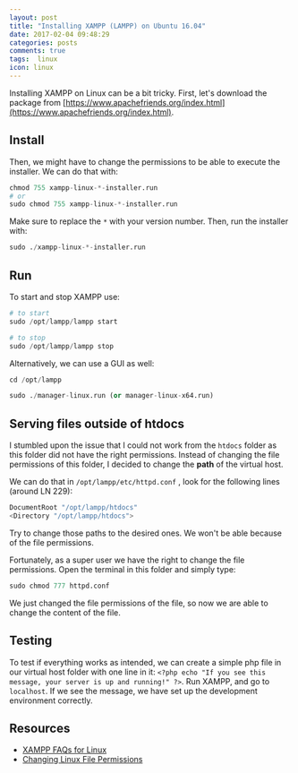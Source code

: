 ```yaml
---
layout: post
title: "Installing XAMPP (LAMPP) on Ubuntu 16.04"
date: 2017-02-04 09:48:29
categories: posts
comments: true
tags:  linux
icon: linux
---
```


Installing XAMPP on Linux can be a bit tricky. First, let's download the package from [https://www.apachefriends.org/index.html](https://www.apachefriends.org/index.html).

## Install

Then, we might have to change the permissions to be able to execute the installer. We can do that with:

```python
chmod 755 xampp-linux-*-installer.run 
# or
sudo chmod 755 xampp-linux-*-installer.run 
```

Make sure to replace the `*` with your version number. Then, run the installer with:

```python
sudo ./xampp-linux-*-installer.run
```

## Run

To start and stop XAMPP use:

```python
# to start
sudo /opt/lampp/lampp start

# to stop
sudo /opt/lampp/lampp stop
```

Alternatively, we can use a GUI as well:

```python
cd /opt/lampp

sudo ./manager-linux.run (or manager-linux-x64.run)
```

## Serving files outside of htdocs

I stumbled upon the issue that I could not work from the `htdocs` folder as this folder did not have the right permissions. Instead of changing the file permissions of this folder, I decided to change the **path** of the virtual host.

We can do that in  `/opt/lampp/etc/httpd.conf` , look for the following lines (around LN 229):

```python
DocumentRoot "/opt/lampp/htdocs"
<Directory "/opt/lampp/htdocs">
```

Try to change those paths to the desired ones. We won't be able because of the file permissions.

Fortunately, as a super user we have the right to change the file permissions. Open the terminal in this folder and simply type:

```python
sudo chmod 777 httpd.conf
```

We just changed the file permissions of the file, so now we are able to change the content of the file. 

## Testing

To test if everything works as intended, we can create a simple php file in our virtual host folder with one line in it: `<?php echo "If you see this message, your server is up and running!" ?>`.  Run XAMPP, and go to `localhost`.  If we see the message, we have set up the development environment correctly.

## Resources

- [XAMPP FAQs for Linux](https://www.apachefriends.org/faq_linux.html)
- [Changing Linux File Permissions](http://www.linuxclues.com/articles/16.htm)